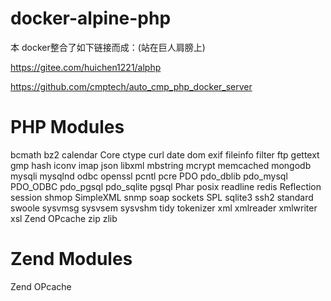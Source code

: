 # docker-alpine-php

本 docker整合了如下链接而成：(站在巨人肩膀上)

https://gitee.com/huichen1221/alphp

https://github.com/cmptech/auto_cmp_php_docker_server

# PHP Modules
bcmath
bz2
calendar
Core
ctype
curl
date
dom
exif
fileinfo
filter
ftp
gettext
gmp
hash
iconv
imap
json
libxml
mbstring
mcrypt
memcached
mongodb
mysqli
mysqlnd
odbc
openssl
pcntl
pcre
PDO
pdo_dblib
pdo_mysql
PDO_ODBC
pdo_pgsql
pdo_sqlite
pgsql
Phar
posix
readline
redis
Reflection
session
shmop
SimpleXML
snmp
soap
sockets
SPL
sqlite3
ssh2
standard
swoole
sysvmsg
sysvsem
sysvshm
tidy
tokenizer
xml
xmlreader
xmlwriter
xsl
Zend OPcache
zip
zlib

# Zend Modules
Zend OPcache